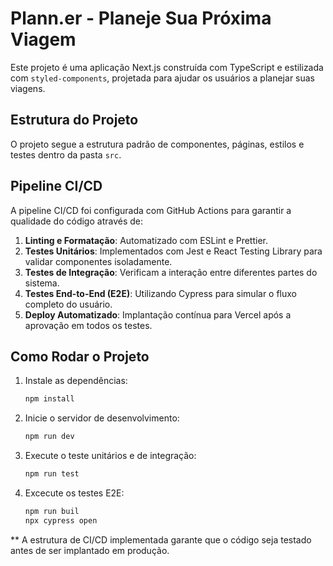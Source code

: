 # Plann.er - Planeje Sua Próxima Viagem

Este projeto é uma aplicação Next.js construída com TypeScript e estilizada com `styled-components`, projetada para ajudar os usuários a planejar suas viagens.

## Estrutura do Projeto

O projeto segue a estrutura padrão de componentes, páginas, estilos e testes dentro da pasta `src`.

## Pipeline CI/CD

A pipeline CI/CD foi configurada com GitHub Actions para garantir a qualidade do código através de:

1. **Linting e Formatação**: Automatizado com ESLint e Prettier.
2. **Testes Unitários**: Implementados com Jest e React Testing Library para validar componentes isoladamente.
3. **Testes de Integração**: Verificam a interação entre diferentes partes do sistema.
4. **Testes End-to-End (E2E)**: Utilizando Cypress para simular o fluxo completo do usuário.
5. **Deploy Automatizado**: Implantação contínua para Vercel após a aprovação em todos os testes.

## Como Rodar o Projeto

1. Instale as dependências:

   ```bash
   npm install

   ```

2. Inicie o servidor de desenvolvimento:

   ```bash
   npm run dev

   ```

3. Execute o teste unitários e de integração:

   ```bash
   npm run test

   ```

4. Excecute os testes E2E:
   ```bash
   npm run buil
   npx cypress open
   ```

\*\* A estrutura de CI/CD implementada garante que o código seja testado antes de ser implantado em produção.
